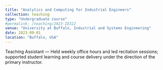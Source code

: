 ```yaml
---
title: "Analytics and Computing for Industrial Engineers"
collection: teaching
type: "Undergraduate course"
#permalink: /teaching/2023-IE322
venue: "University at Buffalo, Industrial and Systems Engineering"
date: 2023-09-01
location: "Buffalo, USA"
---
```


Teaching Assistant — Held weekly office hours and led recitation sessions; supported student learning and course delivery under the direction of the primary instructor.
